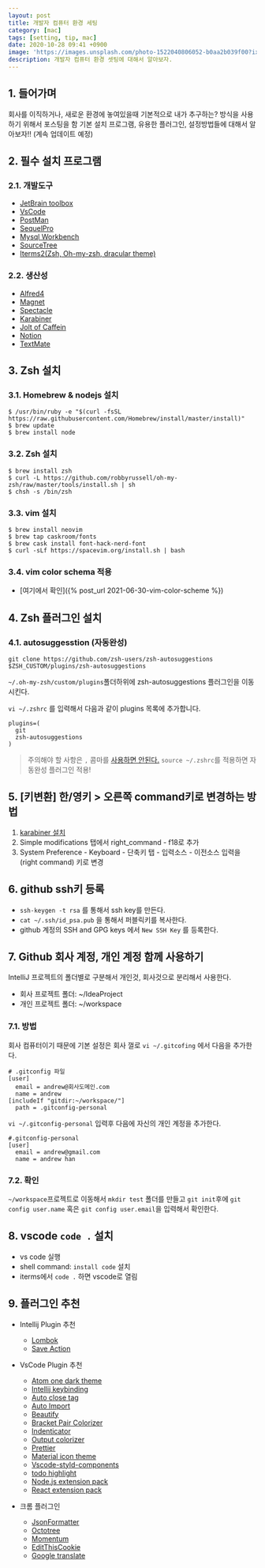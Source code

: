 ```yaml
---
layout: post
title: 개발자 컴퓨터 환경 세팅
category: [mac]
tags: [setting, tip, mac]
date: 2020-10-28 09:41 +0900
image: 'https://images.unsplash.com/photo-1522040806052-b0aa2b039f00?ixid=MnwxMjA3fDB8MHxwaG90by1wYWdlfHx8fGVufDB8fHx8&ixlib=rb-1.2.1&auto=format&fit=crop&w=800&q=80'
description: 개발자 컴퓨터 환경 셋팅에 대해서 알아보자.
---
```

## 1. 들어가며
회사를 이직하거나, 새로운 환경에 놓여있을때 기본적으로 내가 추구하는? 방식을 사용하기 위해서 포스팅을 함
기본 설치 프로그램, 유용한 플러그인, 설정방법들에 대해서 알아보자!! (계속 업데이트 예정)

## 2. 필수 설치 프로그램
### 2.1. 개발도구
  - [JetBrain toolbox](https://www.jetbrains.com/toolbox-app/)
  - [VsCode](https://code.visualstudio.com/download)
  - [PostMan](https://www.getpostman.com/downloads/)
  - [SequelPro](https://sequelpro.com/download)
  - [Mysql Workbench](https://www.mysql.com/products/workbench/)
  - [SourceTree](https://www.sourcetreeapp.com/)
  - [Iterms2(Zsh, Oh-my-zsh, dracular theme)](https://www.iterm2.com/downloads.html)

### 2.2. 생산성
  - [Alfred4](https://www.alfredapp.com/)
  - [Magnet](https://apps.apple.com/us/app/magnet/id441258766?mt=12)
  - [Spectacle](https://www.spectacleapp.com/)
  - [Karabiner](https://pqrs.org/osx/karabiner/)
  - [Jolt of Caffein](https://apps.apple.com/us/app/jolt-of-caffeine/id1437130425?mt=12)
  - [Notion](https://www.notion.so/desktop)
  - [TextMate](https://macromates.com/download)






## 3. Zsh 설치

### 3.1. Homebrew  & nodejs 설치

```shell
$ /usr/bin/ruby -e "$(curl -fsSL https://raw.githubusercontent.com/Homebrew/install/master/install)"
$ brew update
$ brew install node
```

### 3.2. Zsh 설치 

```shell
$ brew install zsh
$ curl -L https://github.com/robbyrussell/oh-my-zsh/raw/master/tools/install.sh | sh
$ chsh -s /bin/zsh
```

### 3.3. vim 설치

```shell
$ brew install neovim
$ brew tap caskroom/fonts
$ brew cask install font-hack-nerd-font
$ curl -sLf https://spacevim.org/install.sh | bash
```

### 3.4. vim color schema 적용
- [여기에서 확인]({% post_url 2021-06-30-vim-color-scheme %})

## 4. Zsh 플러그인 설치 

### 4.1. autosuggesstion (자동완성)

```shell
git clone https://github.com/zsh-users/zsh-autosuggestions $ZSH_CUSTOM/plugins/zsh-autosuggestions
```
`~/.oh-my-zsh/custom/plugins`폴더하위에 zsh-autosuggestions 플러그인을 이동 시킨다.

`vi ~/.zshrc` 를 입력해서 다음과 같이 plugins 목록에 추가합니다.
```shell
plugins=(
  git
  zsh-autosuggestions
)
```
 > 주의해야 할 사항은 `,` 콤마를 [사용하면 안된다.](https://github.com/ohmyzsh/ohmyzsh/issues/7728)
 `source ~/.zshrc`를 적용하면 자동완성 플러그인 적용!


## 5. [키변환] 한/영키 > 오른쪽 command키로 변경하는 방법

1. [karabiner 설치](https://pqrs.org/osx/karabiner/)
2. Simple modifications 탭에서 right_command - f18로 추가
3. System Preference - Keyboard - 단축키 탭 - 입력소스 - 이전소스 입력을 (right command) 키로 변경


## 6. github ssh키 등록

- `ssh-keygen -t rsa` 를 통해서 ssh key를 만든다.
- `cat ~/.ssh/id_psa.pub` 을 통해서 퍼블릭키를 복사한다.
- github 계정의 SSH and GPG keys 에서 `New SSH Key` 를 등록한다.



## 7. Github 회사 계정, 개인 계정 함께 사용하기

IntelliJ 프로젝트의 폴더별로 구분해서 개인것, 회사것으로 분리해서 사용한다.
- 회사 프로젝트 폴더: ~/IdeaProject 
- 개인 프로젝트 폴더: ~/workspace 

### 7.1. 방법 

회사 컴퓨터이기 때문에 기본 설정은 회사 껄로 `vi ~/.gitcofing` 에서 다음을 추가한다. 
```shell
# .gitconfig 파일
[user]
  email = andrew@회사도메인.com
  name = andrew
[includeIf "gitdir:~/workspace/"]
  path = .gitconfig-personal
```

`vi ~/.gitconfig-personal` 입력후 다음에 자신의 개인 계정을 추가한다. 

```shell
#.gitconfig-personal
[user]
  email = andrew@gmail.com
  name = andrew han
```

### 7.2. 확인
`~/workspace`프로젝트로 이동해서 `mkdir test` 폴더를 만들고 `git init`후에
`git config user.name` 혹은 `git config user.email`을 입력해서 확인한다. 



## 8. vscode `code .` 설치

- vs code 실행
- shell command: `install code` 설치
- iterms에서 `code .` 하면 vscode로 열림






## 9. 플러그인 추천

- Intellij Plugin 추천
  - [Lombok](https://plugins.jetbrains.com/plugin/6317-lombok)
  - [Save Action](https://plugins.jetbrains.com/plugin/7642-save-actions)

- VsCode Plugin 추천
  - [Atom one dark theme](https://marketplace.visualstudio.com/items?itemName=akamud.vscode-theme-onedark)
  - [Intellij keybinding](https://marketplace.visualstudio.com/items?itemName=k--kato.intellij-idea-keybindings)
  - [Auto close tag](https://marketplace.visualstudio.com/items?itemName=formulahendry.auto-close-tag)
  - [Auto Import](https://marketplace.visualstudio.com/items?itemName=steoates.autoimport)
  - [Beautify](https://marketplace.visualstudio.com/items?itemName=HookyQR.beautify)
  - [Bracket Pair Colorizer](https://marketplace.visualstudio.com/items?itemName=CoenraadS.bracket-pair-colorizer)
  - [Indenticator](https://marketplace.visualstudio.com/items?itemName=SirTori.indenticator)
  - [Output colorizer](https://marketplace.visualstudio.com/items?itemName=IBM.output-colorizer)
  - [Prettier](https://marketplace.visualstudio.com/items?itemName=esbenp.prettier-vscode)
  - [Material icon theme](https://marketplace.visualstudio.com/items?itemName=PKief.material-icon-theme)
  - [Vscode-styld-components](https://marketplace.visualstudio.com/items?itemName=jpoissonnier.vscode-styled-components)
  - [todo highlight](https://marketplace.visualstudio.com/items?itemName=wayou.vscode-todo-highlight)
  - [Node.js extension pack](https://marketplace.visualstudio.com/items?itemName=waderyan.nodejs-extension-pack)
  - [React extension pack](https://marketplace.visualstudio.com/items?itemName=jawandarajbir.react-vscode-extension-pack)

- 크롬 플러그인
  - [JsonFormatter](https://chrome.google.com/webstore/detail/json-formatter/bcjindcccaagfpapjjmafapmmgkkhgoa)
  - [Octotree](https://chrome.google.com/webstore/detail/octotree/bkhaagjahfmjljalopjnoealnfndnagc)
  - [Momentum](https://chrome.google.com/webstore/detail/momentum/laookkfknpbbblfpciffpaejjkokdgca)
  - [EditThisCookie](https://chrome.google.com/webstore/detail/editthiscookie/fngmhnnpilhplaeedifhccceomclgfbg)
  - [Google translate](https://chrome.google.com/webstore/detail/google-translate/aapbdbdomjkkjkaonfhkkikfgjllcleb)

  

